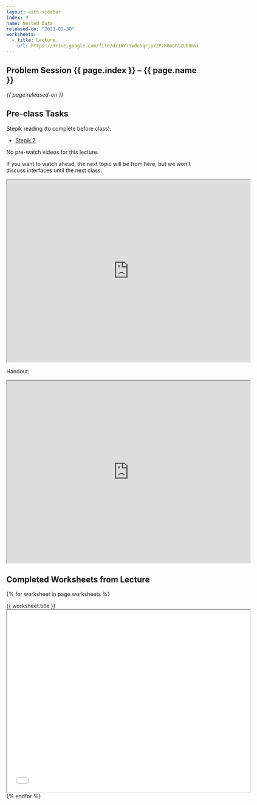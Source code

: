 ```yaml
---
layout: with-sidebar
index: 9
name: Nested Data
released-on: "2023-01-30"
worksheets:
  - title: Lecture
    url: https://drive.google.com/file/d/1AY75vdoSqrjp72PzR0oGhlZUb8nvLEXo
---
```


## Problem Session {{ page.index }} – {{ page.name }}

_{{ page.released-on }}_

## Pre-class Tasks

Stepik reading (to complete before class):
- [Stepik 7](https://stepik.org/lesson/584041/step/10?unit=578810)

No pre-watch videos for this lecture.

If you want to watch ahead, the next topic will be from here, but we won't
discuss interfaces until the next class:

<iframe src="https://drive.google.com/file/d/1FsiNPr6N5yiFymHtwCdDHYHt03mWNw_Q/preview" width="640" height="480" allow="autoplay"></iframe>

Handout:

<iframe src="https://drive.google.com/file/d/1wvRKNATi2jIPVW0lpfgvZB6UGHW5r7QP/preview" width="640" height="480" allow="autoplay"></iframe>

## Completed Worksheets from Lecture

{% for worksheet in page.worksheets %}
<div class="worksheetBox">
{{ worksheet.title }}
<br>
<iframe src="{{ worksheet.url }}/preview" width="640" height="480" allow="autoplay"></iframe>
</div>
{% endfor %}